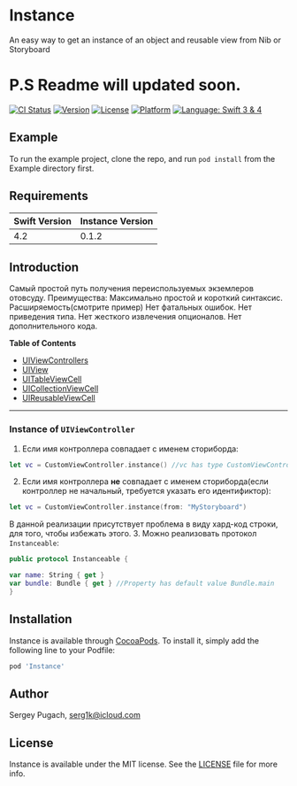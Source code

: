 # Instance
An easy way to get an instance of an object and reusable view from Nib or Storyboard

# P.S Readme will updated soon.

[![CI Status](https://img.shields.io/travis/SeRG1k17/Instance.svg?style=flat)](https://travis-ci.org/SeRG1k17/Instance)
[![Version](https://img.shields.io/cocoapods/v/Instance.svg?style=flat)](https://cocoapods.org/pods/Instance)
[![License](https://img.shields.io/cocoapods/l/Instance.svg?style=flat)](https://cocoapods.org/pods/Instance)
[![Platform](https://img.shields.io/cocoapods/p/Instance.svg?style=flat)](https://cocoapods.org/pods/Instance)
[![Language: Swift 3 & 4](https://img.shields.io/badge/Swift-3%20%26%204-orange.svg)](https://swift.org)

## Example

To run the example project, clone the repo, and run `pod install` from the Example directory first.

## Requirements

|  Swift Version |  Instance Version  |
|----------------|--------------------|
|       4.2          |        0.1.2            |

## Introduction

Самый простой путь получения переиспользуемых экземлеров отовсуду.
Преимущества:
Максимально простой и короткий синтаксис.
Расширяемость(смотрите пример)
Нет фатальных ошибок.
Нет приведения типа.
Нет жесткого извлечения опционалов.
Нет дополнительного кода.


**Table of Contents**
* [UIViewControllers](#uiviewcontrollers)
* [UIView](#uiview)
* [UITableViewCell](#uitableviewcell)
* [UICollectionViewCell](#uicollectionviewcell)
* [UIReusableViewCell](#uireusableviewcell)


---

### Instance of `UIViewController`

1. Если имя контроллера совпадает с именем сториборда:
```swift
let vc = CustomViewController.instance() //vc has type CustomViewController
```
2. Если имя контроллера **не** совпадает с именем сториборда(если контроллер не начальный, требуется указать его идентификтор):
```swift
let vc = CustomViewController.instance(from: "MyStoryboard")
```
В данной реализации присутствует проблема в виду хард-код строки, для того, чтобы избежать этого.
3. Можно реализовать протокол `Instanceable`:
```swift
public protocol Instanceable {

var name: String { get }
var bundle: Bundle { get } //Property has default value Bundle.main
}
```


## Installation

Instance is available through [CocoaPods](https://cocoapods.org). To install
it, simply add the following line to your Podfile:

```ruby
pod 'Instance'
```

## Author

Sergey Pugach, serg1k@icloud.com

## License

Instance is available under the MIT license. See the [LICENSE](https://github.com/SeRG1k17/Instance/blob/master/LICENSE) file for more info.
